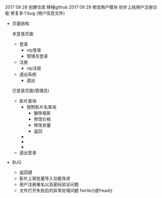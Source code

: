 2017 09 28 创建仓库 移植github
2017 09 29 修改用户模块 初步上线用户注册功能 修复多个bug (用户信息文件)
- 页面结构

    未登录页面
    - 登录
        - vip登录
        - 管理员登录
    - 注册
        -  vip注册
    - 退出系统
        - 退出

    已登录页面(管理员)
    - 影片查询
        - 按照影片名查询
            - 删除电影
            - 修改价格
            - 修改余量
            - 返回
        - 
        - 
        - 
    - 退出登录

- BUG 

    - 返回键
    - 影片上架批量导入功能改进
    - 用户注册重名以及密码验证问题
    - 文件打开失败后的异常处理问题 fwrite()或fread()